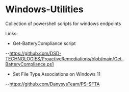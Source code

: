 # Windows-Utilities
Collection of powershell scripts for windows endpoints

Links:
- Get-BatteryCompliance script

--https://github.com/DSD-TECHNOLOGIES/ProactiveRemediations/blob/main/Get-BatteryCompliance.ps1

- Set File Type Associations on Windows 11

--https://github.com/DanysysTeam/PS-SFTA
